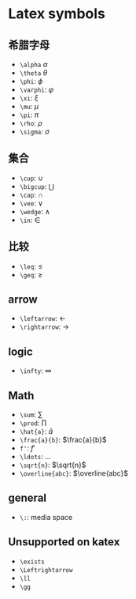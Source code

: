 # Latex symbols

## 希腊字母

* `\alpha` $\alpha$
* `\theta` $\theta$
* `\phi`: $\phi$
* `\varphi`: $\varphi$
* `\xi`: $\xi$
* `\mu`: $\mu$
* `\pi`: $\pi$
* `\rho`: $\rho$
* `\sigma`: $\sigma$

## 集合

* `\cup`: $\cup$
* `\bigcup`: $\bigcup$
* `\cap`: $\cap$
* `\vee`: $\vee$
* `\wedge`: $\wedge$
* `\in`: $\in$

## 比较

* `\leq`: $\leq$
* `\geq`: $\geq$

## arrow

* `\leftarrow`: $\leftarrow$
* `\rightarrow`: $\rightarrow$

## logic

* `\infty`: $\infty$

## Math

* `\sum`: $\sum$
* `\prod`: $\prod$
* `\hat{a}`: $\hat{a}$
* `\frac{a}{b}`: $\frac{a}{b}$
* `f'`: $f'$
* `\ldots`: $\ldots$
* `\sqrt{n}`: $\sqrt{n}$
* `\overline{abc}`: $\overline{abc}$

## general

* `\:`: media space

## Unsupported on katex

* `\exists`
* `\Leftrightarrow`
* `\ll`
* `\gg`
